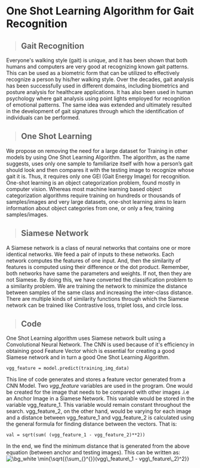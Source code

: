 # One Shot Learning Algorithm for Gait Recognition
<!-- > Comment this and the link once done:
> Reference: https://docs.github.com/en/get-started/writing-on-github/getting-started-with-writing-and-formatting-on-github/basic-writing-and-formatting-syntax -->
> ## Gait Recognition
Everyone's walking style (gait) is unique, and it has been shown that both humans and computers are very good at recognizing known gait patterns. This can be used as a biometric form that can be utilized to effectively recognize a person by his/her walking style. Over the decades, gait analysis has been successfully used in different domains, including biometrics and posture analysis for healthcare applications. It has also been used in human psychology where gait analysis using point lights employed for recognition of emotional patterns. The same idea was extended and ultimately resulted in the development of gait signatures through which the identification of individuals can be performed.
> ## One Shot Learning
We propose on removing the need for a large dataset for Training in other models by using One Shot Learning Algorithm. The algorithm, as the name suggests, uses only one sample to familiarize itself with how a person’s gait should look and then compares it with the testing image to recognize whose gait it is. Thus, it requires only one GEI (Gait Energy Image) for recognition. 
One-shot learning is an object categorization problem, found mostly in computer vision. Whereas most machine learning based object categorization algorithms require training on hundreds or thousands of samples/images and very large datasets, one-shot learning aims to learn information about object categories from one, or only a few, training samples/images.
>## Siamese Network
A Siamese network is a class of neural networks that contains one or more identical networks. We feed a pair of inputs to these networks. Each network computes the features of one input. And, then the similarity of features is computed using their difference or the dot product. Remember, both networks have same the parameters and weights. If not, then they are not Siamese.
By doing this, we have converted the classification problem to a similarity problem. We are training the network to minimize the distance between samples of the same class and increasing the inter-class distance. There are multiple kinds of similarity functions through which the Siamese network can be trained like Contrastive loss, triplet loss, and circle loss.

>## Code
One Shot Learning algorithm uses Siamese network built using a Convolutional Neural Network. The CNN is used because of it's efficiency in obtaining good Feature Vector which is essential for creating a good Siamese network and in turn a good One Shot Learning Algorithm.
```
vgg_feature = model.predict(training_img_data)
```
This line of code generates and stores a feature vector generated from a CNN Model. Two _vgg_feature_ variables are used in the program. One would be created for the image that needs to be compared with other images .i.e an Anchor Image in a Siamese Network. This variable would be stored in the variable vgg_feature_1. This variable would remain constant throughout the search. vgg_feature_2, on the other hand, would be varying for each image and a distance between vgg_feature_1 and vgg_feature_2 is calculated using the general formula for finding distance between the vectors. That is:
```
val = sqrt(sum( (vgg_feature_1 - vgg_feature_2)**2))
```
In the end, we find the minimum distance that is generated from the above equation (between anchor and testing images).
This can be written as:
<img src="https://latex.codecogs.com/svg.image?\bg_white&space;\min{\sqrt{{\sum_{}^{}}(vgg\_feature\_1&space;-&space;vgg\_feature\_2)^2}}" title="\bg_white \min{\sqrt{{\sum_{}^{}}(vgg\_feature\_1 - vgg\_feature\_2)^2}}" />